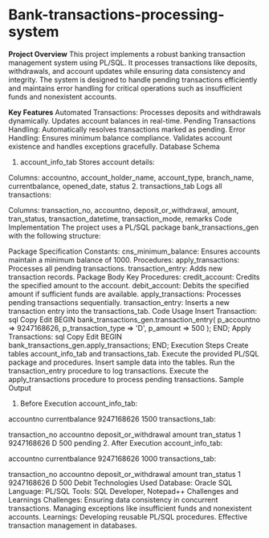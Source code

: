 # Bank-transactions-processing-system
**Project Overview**
This project implements a robust banking transaction management system using PL/SQL. It processes transactions like deposits, withdrawals, and account updates while ensuring data consistency and integrity. The system is designed to handle pending transactions efficiently and maintains error handling for critical operations such as insufficient funds and nonexistent accounts.

**Key Features**
Automated Transactions:
Processes deposits and withdrawals dynamically.
Updates account balances in real-time.
Pending Transactions Handling:
Automatically resolves transactions marked as pending.
Error Handling:
Ensures minimum balance compliance.
Validates account existence and handles exceptions gracefully.
Database Schema
1. account_info_tab
Stores account details:

Columns:
accountno, account_holder_name, account_type, branch_name, currentbalance, opened_date, status
2. transactions_tab
Logs all transactions:

Columns:
transaction_no, accountno, deposit_or_withdrawal, amount, tran_status, transaction_datetime, transaction_mode, remarks
Code Implementation
The project uses a PL/SQL package bank_transactions_gen with the following structure:

Package Specification
Constants:
cns_minimum_balance: Ensures accounts maintain a minimum balance of 1000.
Procedures:
apply_transactions: Processes all pending transactions.
transaction_entry: Adds new transaction records.
Package Body
Key Procedures:
credit_account:
Credits the specified amount to the account.
debit_account:
Debits the specified amount if sufficient funds are available.
apply_transactions:
Processes pending transactions sequentially.
transaction_entry:
Inserts a new transaction entry into the transactions_tab.
Code Usage
Insert Transaction:
sql
Copy
Edit
BEGIN
    bank_transactions_gen.transaction_entry(
        p_accountno => 9247168626,
        p_transaction_type => 'D',
        p_amount => 500
    );
END;
Apply Transactions:
sql
Copy
Edit
BEGIN
    bank_transactions_gen.apply_transactions;
END;
Execution Steps
Create tables account_info_tab and transactions_tab.
Execute the provided PL/SQL package and procedures.
Insert sample data into the tables.
Run the transaction_entry procedure to log transactions.
Execute the apply_transactions procedure to process pending transactions.
Sample Output
1. Before Execution
account_info_tab:

accountno	currentbalance
9247168626	1500
transactions_tab:

transaction_no	accountno	deposit_or_withdrawal	amount	tran_status
1	9247168626	D	500	pending
2. After Execution
account_info_tab:

accountno	currentbalance
9247168626	1000
transactions_tab:

transaction_no	accountno	deposit_or_withdrawal	amount	tran_status
1	9247168626	D	500	Debit
Technologies Used
Database: Oracle SQL
Language: PL/SQL
Tools: SQL Developer, Notepad++
Challenges and Learnings
Challenges:
Ensuring data consistency in concurrent transactions.
Managing exceptions like insufficient funds and nonexistent accounts.
Learnings:
Developing reusable PL/SQL procedures.
Effective transaction management in databases.
